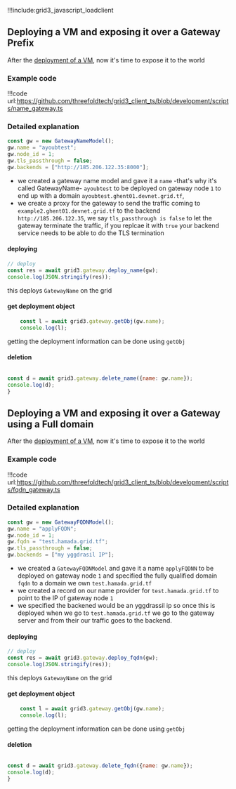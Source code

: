 !!!include:grid3_javascript_loadclient

## Deploying a VM and exposing it over a Gateway Prefix

After the [deployment of a VM](grid3_javascript_vm), now it's time to expose it to the world 

### Example code

!!!code url:https://github.com/threefoldtech/grid3_client_ts/blob/development/scripts/name_gateway.ts


### Detailed explanation

```javascript
const gw = new GatewayNameModel();
gw.name = "ayoubtest";
gw.node_id = 1;
gw.tls_passthrough = false;
gw.backends = ["http://185.206.122.35:8000"];
```


- we created a gateway name model and gave it a `name` -that's why it's called GatewayName- `ayoubtest` to be deployed on gateway node `1` to end up with a domain `ayoubtest.ghent01.devnet.grid.tf`, 
- we create a proxy for the gateway to send the traffic coming to `example2.ghent01.devnet.grid.tf` to the backend  `http://185.206.122.35`, we say `tls_passthrough is false` to let the gateway terminate the traffic, if you replcae it with `true` your backend service needs to be able to do the TLS termination



#### deploying

```javascript
// deploy
const res = await grid3.gateway.deploy_name(gw);
console.log(JSON.stringify(res));
```
this deploys `GatewayName` on the grid

#### get deployment object

```javascript
    const l = await grid3.gateway.getObj(gw.name);
    console.log(l);
```
getting the deployment information can be done using `getObj`

#### deletion

```javascript

const d = await grid3.gateway.delete_name({name: gw.name});
console.log(d);
}
```





## Deploying a VM and exposing it over a Gateway using a Full domain

After the [deployment of a VM](grid3_javascript_vm), now it's time to expose it to the world 

### Example code

!!!code url:https://github.com/threefoldtech/grid3_client_ts/blob/development/scripts/fqdn_gateway.ts


### Detailed explanation

```javascript
const gw = new GatewayFQDNModel();
gw.name = "applyFQDN";
gw.node_id = 1;
gw.fqdn = "test.hamada.grid.tf";
gw.tls_passthrough = false;
gw.backends = ["my yggdrasil IP"];
```



- we created a `GatewayFQDNModel` and gave it a name `applyFQDNN` to be deployed on gateway node `1` and specified the fully qualified domain `fqdn` to a domain we own `test.hamada.grid.tf`
- we created a record on our name provider for `test.hamada.grid.tf` to point to the IP of gateway node `1`
- we specified the backened would be an yggdrassil ip so once this is deployed when we go to `test.hamada.grid.tf` we go to the gateway server and from their our traffic goes to the backend.

#### deploying

```javascript
// deploy
const res = await grid3.gateway.deploy_fqdn(gw);
console.log(JSON.stringify(res));
```
this deploys `GatewayName` on the grid

#### get deployment object

```javascript
    const l = await grid3.gateway.getObj(gw.name);
    console.log(l);
```
getting the deployment information can be done using `getObj`

#### deletion

```javascript

const d = await grid3.gateway.delete_fqdn({name: gw.name});
console.log(d);
}
```



